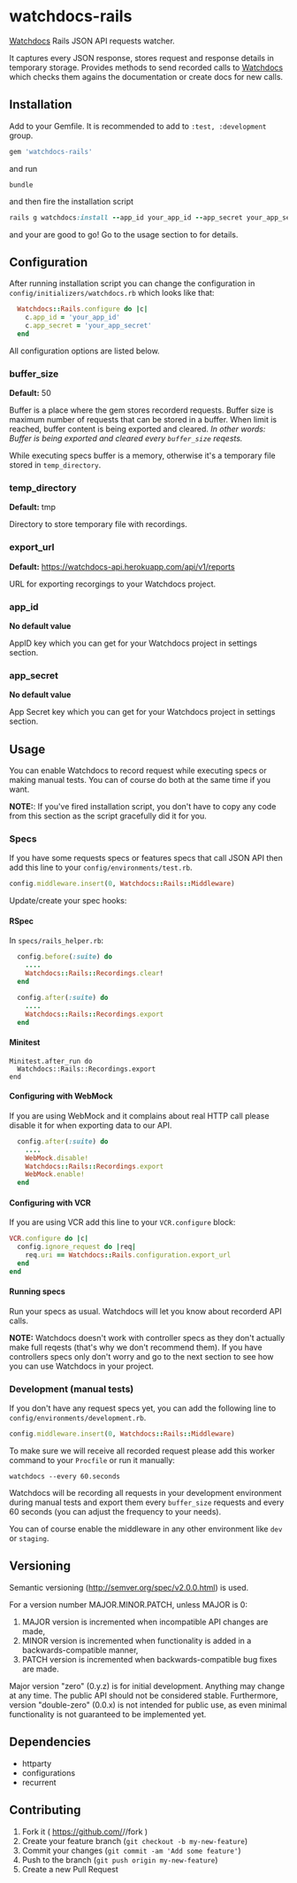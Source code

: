 # watchdocs-rails

[Watchdocs](http://watchdocs.io) Rails JSON API requests watcher.

It captures every JSON response, stores request and response details in temporary storage. Provides methods to send recorded calls to [Watchdocs](http://watchdocs.io) which checks them agains the documentation or create docs for new calls.

## Installation

Add to your Gemfile. It is recommended to add to `:test, :development` group.

```ruby
gem 'watchdocs-rails'
```

and run

```
bundle
```

and then fire the installation script

```ruby
rails g watchdocs:install --app_id your_app_id --app_secret your_app_secret
```

and your are good to go! Go to the usage section to for details.


## Configuration

After running installation script you can change the configuration in `config/initializers/watchdocs.rb` which looks like that:

```ruby
  Watchdocs::Rails.configure do |c|
    c.app_id = 'your_app_id'
    c.app_secret = 'your_app_secret'
  end
```

All configuration options are listed below.

### buffer_size

**Default:** 50

Buffer is a place where the gem stores recorderd requests. Buffer size is maximum number of requests that can be stored in a buffer. When limit is reached, buffer content is being exported and cleared. *In other words: Buffer is being exported and cleared every `buffer_size` reqests.*

While executing specs buffer is a memory, otherwise it's a temporary file stored in `temp_directory`.

### temp_directory

**Default:** tmp

Directory to store temporary file with recordings.

### export_url

**Default:** https://watchdocs-api.herokuapp.com/api/v1/reports

URL for exporting recorgings to your Watchdocs project.

### app_id

**No default value**

AppID key which you can get for your Watchdocs project in settings section.

### app_secret

**No default value**

App Secret key which you can get for your Watchdocs project in settings section.

## Usage

You can enable Watchdocs to record request while executing specs or making manual tests. You can of course do both at the same time if you want.

**NOTE:**: If you've fired installation script, you don't have to copy any code from this section as the script gracefully did it for you.

### Specs

If you have some requests specs or features specs that call JSON API then add this line to your `config/environments/test.rb`.

```ruby
config.middleware.insert(0, Watchdocs::Rails::Middleware)
```

Update/create your spec hooks:

#### RSpec

In `specs/rails_helper.rb`:

```ruby
  config.before(:suite) do
    ....
    Watchdocs::Rails::Recordings.clear!
  end

  config.after(:suite) do
    ....
    Watchdocs::Rails::Recordings.export
  end
```

#### Minitest


```
Minitest.after_run do
  Watchdocs::Rails::Recordings.export
end
```

#### Configuring with WebMock


If you are using WebMock and it complains about real HTTP call please disable it for when exporting data to our API.

```ruby
  config.after(:suite) do
    ....
    WebMock.disable!
    Watchdocs::Rails::Recordings.export
    WebMock.enable!
  end
```

#### Configuring with VCR


If you are using VCR add this line to your `VCR.configure` block:

```ruby
VCR.configure do |c|
  config.ignore_request do |req|
    req.uri == Watchdocs::Rails.configuration.export_url
  end
end
```

#### Running specs

Run your specs as usual. Watchdocs will let you know about recorderd API calls.

**NOTE:** Watchdocs doesn't work with controller specs as they don't actually make full reqests (that's why we don't recommend them). If you have controllers specs only don't worry and go to the next section to see how you can use Watchdocs in your project.


### Development (manual tests)

If you don't have any request specs yet, you can add the following line to `config/environments/development.rb`.

```ruby
config.middleware.insert(0, Watchdocs::Rails::Middleware)
```

To make sure we will receive all recorded request please add this worker command to your `Procfile` or run it manually:

```
watchdocs --every 60.seconds
```

Watchdocs will be recording all requests in your development environment during manual tests and export them every `buffer_size` requests and every 60 seconds (you can adjust the frequency to your needs).

You can of course enable the middleware in any other environment like `dev` or `staging`.


## Versioning

Semantic versioning (http://semver.org/spec/v2.0.0.html) is used.

For a version number MAJOR.MINOR.PATCH, unless MAJOR is 0:

1. MAJOR version is incremented when incompatible API changes are made,
2. MINOR version is incremented when functionality is added in a backwards-compatible manner,
3. PATCH version is incremented when backwards-compatible bug fixes are made.

Major version "zero" (0.y.z) is for initial development. Anything may change at any time.
The public API should not be considered stable.
Furthermore, version "double-zero" (0.0.x) is not intended for public use,
as even minimal functionality is not guaranteed to be implemented yet.

## Dependencies

- httparty
- configurations
- recurrent

## Contributing

1. Fork it ( https://github.com/<user>/<gem>/fork )
2. Create your feature branch (`git checkout -b my-new-feature`)
3. Commit your changes (`git commit -am 'Add some feature'`)
4. Push to the branch (`git push origin my-new-feature`)
5. Create a new Pull Request
